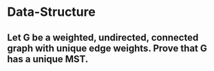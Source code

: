 # Data-Structure
## Let G be a weighted, undirected, connected graph with unique edge weights. Prove that G has a unique MST.
